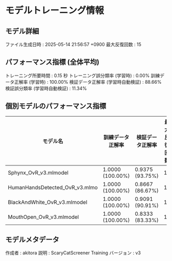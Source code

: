 # モデルトレーニング情報

## モデル詳細
ファイル生成日時   : 2025-05-14 21:56:57 +0900
最大反復回数     : 15

## パフォーマンス指標 (全体平均)
トレーニング所要時間              : 0.15 秒
トレーニング誤分類率 (学習時)     : 0.00%
訓練データ正解率 (学習時)         : 100.00%
検証データ正解率 (学習時自動検証) : 88.66%
検証誤分類率 (学習時自動検証)     : 11.34%
## 個別モデルのパフォーマンス指標
| モデル名                        | 訓練データ正解率 | 検証データ正解率 | 最大反復回数 |
|---------------------------------|--------------------|--------------------|--------------|
| Sphynx_OvR_v3.mlmodel          | 1.0000 (100.00%)   | 0.9375 (93.75%)    | 15           |
| HumanHandsDetected_OvR_v3.mlmo | 1.0000 (100.00%)   | 0.8667 (86.67%)    | 15           |
| BlackAndWhite_OvR_v3.mlmodel   | 1.0000 (100.00%)   | 0.9091 (90.91%)    | 15           |
| MouthOpen_OvR_v3.mlmodel       | 1.0000 (100.00%)   | 0.8333 (83.33%)    | 15           |

## モデルメタデータ
作成者            : akitora
説明              : ScaryCatScreener Training
バージョン        : v3